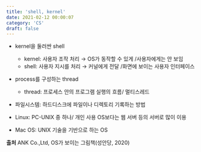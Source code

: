 ```yaml
---
title: 'shell, kernel'
date: 2021-02-12 00:00:07
category: 'CS'
draft: false
---
```

- kernel을 둘러싼 shell
  - kernel: 사용자 조작 처리 → OS가 동작할 수 있게 /사용자에게는 안 보임
  - shell:  사용자 지시를 처리 → 커널에게 전달 /화면에 보이는 사용자 인터페이스

- process를 구성하는 thread
  - thread: 프로세스 안의 프로그램 실행의 흐름/ 멀티스레드

- 파일시스템: 하드디스크에 파일이나 디렉토리 기록하는 방법
- Linux: PC-UNIX 중 하나/ 개인 사용 OS보다는 웹 서버 등의 서버로 많이 이용
- Mac OS: UNIX 기술을 기반으로 하는 OS

**출처** ANK Co.,Ltd, OS가 보이는 그림책(성안당, 2020)